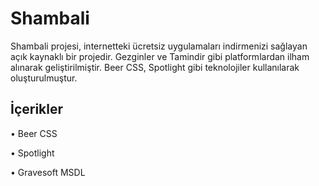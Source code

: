 
# Shambali

Shambali projesi, internetteki ücretsiz uygulamaları indirmenizi sağlayan açık kaynaklı bir projedir. Gezginler ve Tamindir gibi platformlardan ilham alınarak geliştirilmiştir. Beer CSS, Spotlight gibi teknolojiler kullanılarak oluşturulmuştur.


## İçerikler

•   Beer CSS

•   Spotlight

•   Gravesoft MSDL
